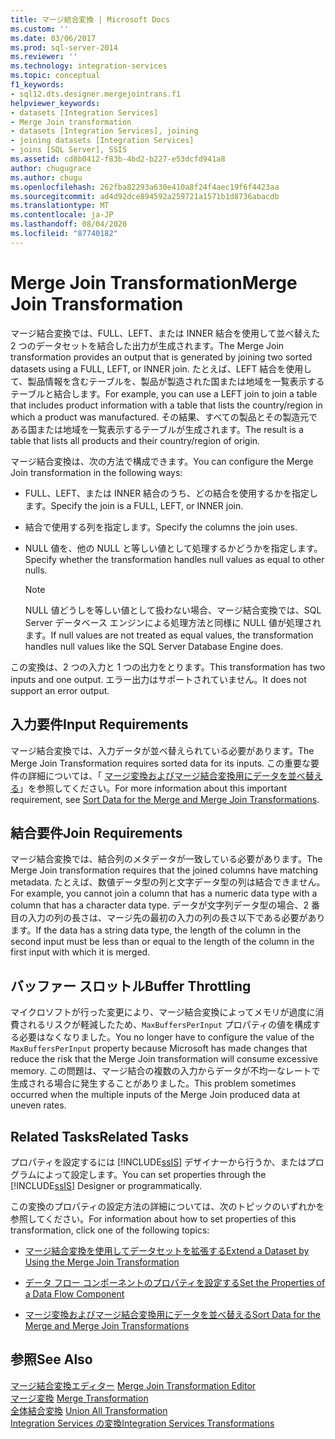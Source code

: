 ```yaml
---
title: マージ結合変換 | Microsoft Docs
ms.custom: ''
ms.date: 03/06/2017
ms.prod: sql-server-2014
ms.reviewer: ''
ms.technology: integration-services
ms.topic: conceptual
f1_keywords:
- sql12.dts.designer.mergejointrans.f1
helpviewer_keywords:
- datasets [Integration Services]
- Merge Join transformation
- datasets [Integration Services], joining
- joining datasets [Integration Services]
- joins [SQL Server], SSIS
ms.assetid: cd8b0412-f83b-4bd2-b227-e53dcfd941a8
author: chugugrace
ms.author: chugu
ms.openlocfilehash: 262fba82293a630e410a8f24f4aec19f6f4423aa
ms.sourcegitcommit: ad4d92dce894592a259721a1571b1d8736abacdb
ms.translationtype: MT
ms.contentlocale: ja-JP
ms.lasthandoff: 08/04/2020
ms.locfileid: "87740182"
---
```

# <a name="merge-join-transformation"></a><span data-ttu-id="b2dab-102">Merge Join Transformation</span><span class="sxs-lookup"><span data-stu-id="b2dab-102">Merge Join Transformation</span></span>
  <span data-ttu-id="b2dab-103">マージ結合変換では、FULL、LEFT、または INNER 結合を使用して並べ替えた 2 つのデータセットを結合した出力が生成されます。</span><span class="sxs-lookup"><span data-stu-id="b2dab-103">The Merge Join transformation provides an output that is generated by joining two sorted datasets using a FULL, LEFT, or INNER join.</span></span> <span data-ttu-id="b2dab-104">たとえば、LEFT 結合を使用して、製品情報を含むテーブルを、製品が製造された国または地域を一覧表示するテーブルと結合します。</span><span class="sxs-lookup"><span data-stu-id="b2dab-104">For example, you can use a LEFT join to join a table that includes product information with a table that lists the country/region in which a product was manufactured.</span></span> <span data-ttu-id="b2dab-105">その結果、すべての製品とその製造元である国または地域を一覧表示するテーブルが生成されます。</span><span class="sxs-lookup"><span data-stu-id="b2dab-105">The result is a table that lists all products and their country/region of origin.</span></span>  
  
 <span data-ttu-id="b2dab-106">マージ結合変換は、次の方法で構成できます。</span><span class="sxs-lookup"><span data-stu-id="b2dab-106">You can configure the Merge Join transformation in the following ways:</span></span>  
  
-   <span data-ttu-id="b2dab-107">FULL、LEFT、または INNER 結合のうち、どの結合を使用するかを指定します。</span><span class="sxs-lookup"><span data-stu-id="b2dab-107">Specify the join is a FULL, LEFT, or INNER join.</span></span>  
  
-   <span data-ttu-id="b2dab-108">結合で使用する列を指定します。</span><span class="sxs-lookup"><span data-stu-id="b2dab-108">Specify the columns the join uses.</span></span>  
  
-   <span data-ttu-id="b2dab-109">NULL 値を、他の NULL と等しい値として処理するかどうかを指定します。</span><span class="sxs-lookup"><span data-stu-id="b2dab-109">Specify whether the transformation handles null values as equal to other nulls.</span></span>  
  
    > [!NOTE]  
    >  <span data-ttu-id="b2dab-110">NULL 値どうしを等しい値として扱わない場合、マージ結合変換では、SQL Server データベース エンジンによる処理方法と同様に NULL 値が処理されます。</span><span class="sxs-lookup"><span data-stu-id="b2dab-110">If null values are not treated as equal values, the transformation handles null values like the SQL Server Database Engine does.</span></span>  
  
 <span data-ttu-id="b2dab-111">この変換は、2 つの入力と 1 つの出力をとります。</span><span class="sxs-lookup"><span data-stu-id="b2dab-111">This transformation has two inputs and one output.</span></span> <span data-ttu-id="b2dab-112">エラー出力はサポートされていません。</span><span class="sxs-lookup"><span data-stu-id="b2dab-112">It does not support an error output.</span></span>  
  
## <a name="input-requirements"></a><span data-ttu-id="b2dab-113">入力要件</span><span class="sxs-lookup"><span data-stu-id="b2dab-113">Input Requirements</span></span>  
 <span data-ttu-id="b2dab-114">マージ結合変換では、入力データが並べ替えられている必要があります。</span><span class="sxs-lookup"><span data-stu-id="b2dab-114">The Merge Join Transformation requires sorted data for its inputs.</span></span> <span data-ttu-id="b2dab-115">この重要な要件の詳細については、「 [マージ変換およびマージ結合変換用にデータを並べ替える](sort-data-for-the-merge-and-merge-join-transformations.md)」を参照してください。</span><span class="sxs-lookup"><span data-stu-id="b2dab-115">For more information about this important requirement, see [Sort Data for the Merge and Merge Join Transformations](sort-data-for-the-merge-and-merge-join-transformations.md).</span></span>  
  
## <a name="join-requirements"></a><span data-ttu-id="b2dab-116">結合要件</span><span class="sxs-lookup"><span data-stu-id="b2dab-116">Join Requirements</span></span>  
 <span data-ttu-id="b2dab-117">マージ結合変換では、結合列のメタデータが一致している必要があります。</span><span class="sxs-lookup"><span data-stu-id="b2dab-117">The Merge Join transformation requires that the joined columns have matching metadata.</span></span> <span data-ttu-id="b2dab-118">たとえば、数値データ型の列と文字データ型の列は結合できません。</span><span class="sxs-lookup"><span data-stu-id="b2dab-118">For example, you cannot join a column that has a numeric data type with a column that has a character data type.</span></span> <span data-ttu-id="b2dab-119">データが文字列データ型の場合、2 番目の入力の列の長さは、マージ先の最初の入力の列の長さ以下である必要があります。</span><span class="sxs-lookup"><span data-stu-id="b2dab-119">If the data has a string data type, the length of the column in the second input must be less than or equal to the length of the column in the first input with which it is merged.</span></span>  
  
## <a name="buffer-throttling"></a><span data-ttu-id="b2dab-120">バッファー スロットル</span><span class="sxs-lookup"><span data-stu-id="b2dab-120">Buffer Throttling</span></span>  
 <span data-ttu-id="b2dab-121">マイクロソフトが行った変更により、マージ結合変換によってメモリが過度に消費されるリスクが軽減したため、`MaxBuffersPerInput` プロパティの値を構成する必要はなくなりました。</span><span class="sxs-lookup"><span data-stu-id="b2dab-121">You no longer have to configure the value of the `MaxBuffersPerInput` property because Microsoft has made changes that reduce the risk that the Merge Join transformation will consume excessive memory.</span></span> <span data-ttu-id="b2dab-122">この問題は、マージ結合の複数の入力からデータが不均一なレートで生成される場合に発生することがありました。</span><span class="sxs-lookup"><span data-stu-id="b2dab-122">This problem sometimes occurred when the multiple inputs of the Merge Join produced data at uneven rates.</span></span>  
  
## <a name="related-tasks"></a><span data-ttu-id="b2dab-123">Related Tasks</span><span class="sxs-lookup"><span data-stu-id="b2dab-123">Related Tasks</span></span>  
 <span data-ttu-id="b2dab-124">プロパティを設定するには [!INCLUDE[ssIS](../../../includes/ssis-md.md)] デザイナーから行うか、またはプログラムによって設定します。</span><span class="sxs-lookup"><span data-stu-id="b2dab-124">You can set properties through the [!INCLUDE[ssIS](../../../includes/ssis-md.md)] Designer or programmatically.</span></span>  
  
 <span data-ttu-id="b2dab-125">この変換のプロパティの設定方法の詳細については、次のトピックのいずれかを参照してください。</span><span class="sxs-lookup"><span data-stu-id="b2dab-125">For information about how to set properties of this transformation, click one of the following topics:</span></span>  
  
-   [<span data-ttu-id="b2dab-126">マージ結合変換を使用してデータセットを拡張する</span><span class="sxs-lookup"><span data-stu-id="b2dab-126">Extend a Dataset by Using the Merge Join Transformation</span></span>](merge-join-transformation.md)  
  
-   [<span data-ttu-id="b2dab-127">データ フロー コンポーネントのプロパティを設定する</span><span class="sxs-lookup"><span data-stu-id="b2dab-127">Set the Properties of a Data Flow Component</span></span>](../set-the-properties-of-a-data-flow-component.md)  
  
-   [<span data-ttu-id="b2dab-128">マージ変換およびマージ結合変換用にデータを並べ替える</span><span class="sxs-lookup"><span data-stu-id="b2dab-128">Sort Data for the Merge and Merge Join Transformations</span></span>](sort-data-for-the-merge-and-merge-join-transformations.md)  
  
## <a name="see-also"></a><span data-ttu-id="b2dab-129">参照</span><span class="sxs-lookup"><span data-stu-id="b2dab-129">See Also</span></span>  
 <span data-ttu-id="b2dab-130">[マージ結合変換エディター](../../merge-join-transformation-editor.md) </span><span class="sxs-lookup"><span data-stu-id="b2dab-130">[Merge Join Transformation Editor](../../merge-join-transformation-editor.md) </span></span>  
 <span data-ttu-id="b2dab-131">[マージ変換](merge-transformation.md) </span><span class="sxs-lookup"><span data-stu-id="b2dab-131">[Merge Transformation](merge-transformation.md) </span></span>  
 <span data-ttu-id="b2dab-132">[全体結合変換](union-all-transformation.md) </span><span class="sxs-lookup"><span data-stu-id="b2dab-132">[Union All Transformation](union-all-transformation.md) </span></span>  
 [<span data-ttu-id="b2dab-133">Integration Services の変換</span><span class="sxs-lookup"><span data-stu-id="b2dab-133">Integration Services Transformations</span></span>](integration-services-transformations.md)  
  
  
